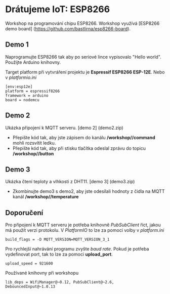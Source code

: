 # Drátujeme IoT: ESP8266
Workshop na programování chipu ESP8266. Workshop využívá [ESP8266 demo board] (https://github.com/bastlirna/esp8266-board).

## Demo 1
Naprogramujte ESP8266 tak aby po seriové lince vypisovalo "Hello world". Použijte Arduino knihovny.

Target platform při vytvráření projektu je **Espressif ESP8266 ESP-12E**. Nebo v *platformio.ini*

	[env:esp12e]
	platform = espressif8266
	framework = arduino
	board = nodemcu

## Demo 2
Ukázka připojení k MQTT serveru. [demo 2] (demo2.zip)

* Přepište kód tak, aby jste zápisem do kanálu **/workshop/*<serialNO>*/command** mohli rozsvítit ledku.
* Přepište kód tak, aby při stisku tlačítka odeslal zprávu do topicu **/workshop/*<serialNO>*/button**

## Demo 3
Ukázka čtení teploty a vlhkosti z DHT11. [demo 3] (demo3.zip)

* Zkombinujte demo3 s demo2, aby jste odesílali hodnoty z čidla na MQTT kanál **/workshop/*<serialNO>*/temperature**


## Doporučení
Pro připojení k MQTT serveru je potřeba knihovně *PubSubClient* říct, jakou má použít verzi protokolu. V *PlatformIO* to lze za pomoci volby v *platform.ini*

	build_flags = -D MQTT_VERSION=MQTT_VERSION_3_1

Pro rychlejší nahrávání programu zvyšte *baud rate*. Pokud je potřeba vydefinovat port, tak to lze za pomoci **upload_port**.

	upload_speed = 921600

Používané knihovny při workshopu

	lib_deps = WifiManager@~0.12, PubSubClient@~2.6, DebouncedInput@~1.0.13
